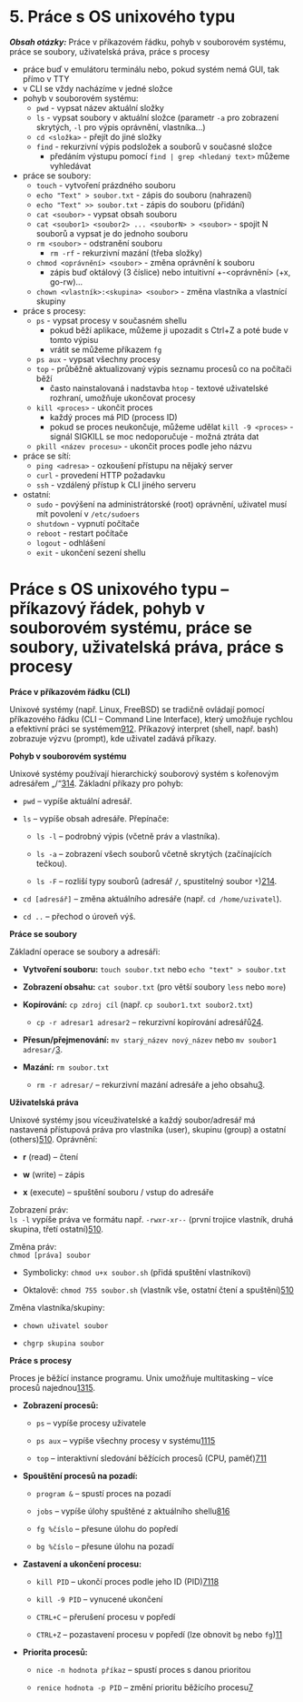 # 5. Práce s OS unixového typu

***Obsah otázky:*** Práce v příkazovém řádku, pohyb v souborovém systému, práce se soubory,  uživatelská práva, práce s procesy 

- práce buď v emulátoru terminálu nebo, pokud systém nemá GUI, tak přímo v TTY
- v CLI se vždy nacházíme v jedné složce
- pohyb v souborovém systému:
	- `pwd` - vypsat název aktuální složky
	- `ls` - vypsat soubory v aktuální složce (parametr `-a` pro zobrazení skrytých, `-l` pro výpis oprávnění, vlastníka...)
	- `cd <složka>` - přejít do jiné složky
	- `find` - rekurzivní výpis podsložek a souborů v současné složce
		- předáním výstupu pomocí `find | grep <hledaný text>` můžeme vyhledávat
- práce se soubory:
	- `touch` - vytvoření prázdného souboru
	- `echo "Text" > soubor.txt` - zápis do souboru (nahrazení)
	- `echo "Text" >> soubor.txt` - zápis do souboru (přidání)
	- `cat <soubor>` - vypsat obsah souboru
	- `cat <soubor1> <soubor2> ... <souborN> > <soubor>` - spojit N souborů a vypsat je do jednoho souboru
	- `rm <soubor>` - odstranění souboru
		- `rm -rf` - rekurzivní mazání (třeba složky)
	- `chmod <oprávnění> <soubor>` - změna oprávnění k souboru
		- zápis buď oktálový (3 číslice) nebo intuitivní <skupina>+-<oprávnění> (+x, go-rw)...
	- `chown <vlastník>:<skupina> <soubor>` - změna vlastníka a vlastnící skupiny
- práce s procesy:
	- `ps` - vypsat procesy v současném shellu
		- pokud běží aplikace, můžeme ji upozadit s Ctrl+Z a poté bude v tomto výpisu
		- vrátit se můžeme příkazem `fg`
	- `ps aux` - vypsat všechny procesy
	- `top` - průběžně aktualizovaný výpis seznamu procesů co na počítači běží
		- často nainstalovaná i nadstavba `htop` - textové uživatelské rozhraní, umožňuje ukončovat procesy
	- `kill <proces>` - ukončit proces
		- každý proces má PID (process ID)
		- pokud se proces neukončuje, můžeme udělat `kill -9 <proces>` - signál SIGKILL se moc nedoporučuje - možná ztráta dat
	- `pkill <název procesu>` - ukončit proces podle jeho názvu
- práce se sítí:
	- `ping <adresa>` - ozkoušení přístupu na nějaký server
	- `curl` - provedení HTTP požadavku
	- `ssh` - vzdálený přístup k CLI jiného serveru
- ostatní:
	- `sudo` - povýšení na administrátorské (root) oprávnění, uživatel musí mít povolení v `/etc/sudoers`
	- `shutdown` - vypnutí počítače
	- `reboot` - restart počítače
	- `logout` - odhlášení
	- `exit` - ukončení sezení shellu

# Práce s OS unixového typu – příkazový řádek, pohyb v souborovém systému, práce se soubory, uživatelská práva, práce s procesy

**Práce v příkazovém řádku (CLI)**

Unixové systémy (např. Linux, FreeBSD) se tradičně ovládají pomocí příkazového řádku (CLI – Command Line Interface), který umožňuje rychlou a efektivní práci se systémem[9](https://www.like-it.sk/cz/n/183/zaklady-prace-s-prikazovou-radkou-v-linuxu-a-unixu.html)[12](https://www.nuc.elf.stuba.sk/lit/ldp/01/010-04.HTM). Příkazový interpret (shell, např. bash) zobrazuje výzvu (prompt), kde uživatel zadává příkazy.

**Pohyb v souborovém systému**

Unixové systémy používají hierarchický souborový systém s kořenovým adresářem „/“[3](https://is.muni.cz/el/sci/podzim2014/C2110/um/C2110-Lesson-02_CZ006.pdf)[14](https://wiki.ubuntu.cz/z%C3%A1kladn%C3%AD_p%C5%99%C3%ADkazy). Základní příkazy pro pohyb:

- `pwd` – vypíše aktuální adresář.
    
- `ls` – vypíše obsah adresáře. Přepínače:
    
    - `ls -l` – podrobný výpis (včetně práv a vlastníka).
        
    - `ls -a` – zobrazení všech souborů včetně skrytých (začínajících tečkou).
        
    - `ls -F` – rozliší typy souborů (adresář `/`, spustitelný soubor `*`)[2](https://www.pslib.cz/milan.kerslager/Z%C3%A1kladn%C3%AD_p%C5%99%C3%ADkazy_Unixu)[14](https://wiki.ubuntu.cz/z%C3%A1kladn%C3%AD_p%C5%99%C3%ADkazy).
        
- `cd [adresář]` – změna aktuálního adresáře (např. `cd /home/uzivatel`).
    
- `cd ..` – přechod o úroveň výš.
    

**Práce se soubory**

Základní operace se soubory a adresáři:

- **Vytvoření souboru:** `touch soubor.txt` nebo `echo "text" > soubor.txt`
    
- **Zobrazení obsahu:** `cat soubor.txt` (pro větší soubory `less` nebo `more`)
    
- **Kopírování:** `cp zdroj cíl` (např. `cp soubor1.txt soubor2.txt`)
    
    - `cp -r adresar1 adresar2` – rekurzivní kopírování adresářů[2](https://www.pslib.cz/milan.kerslager/Z%C3%A1kladn%C3%AD_p%C5%99%C3%ADkazy_Unixu)[4](https://www.websupport.cz/podpora/kb/zaklady-prace-se-soubory-a-slozkami-v-linuxovem-prikazovem-radku/).
        
- **Přesun/přejmenování:** `mv starý_název nový_název` nebo `mv soubor1 adresar/`[3](https://is.muni.cz/el/sci/podzim2014/C2110/um/C2110-Lesson-02_CZ006.pdf).
    
- **Mazání:** `rm soubor.txt`
    
    - `rm -r adresar/` – rekurzivní mazání adresáře a jeho obsahu[3](https://is.muni.cz/el/sci/podzim2014/C2110/um/C2110-Lesson-02_CZ006.pdf).
        

**Uživatelská práva**

Unixové systémy jsou víceuživatelské a každý soubor/adresář má nastavená přístupová práva pro vlastníka (user), skupinu (group) a ostatní (others)[5](https://cs.wikipedia.org/wiki/P%C5%99%C3%ADstupov%C3%A1_pr%C3%A1va_v_Unixu)[10](https://www.pslib.cz/milan.kerslager/P%C5%99%C3%ADstupov%C3%A1_pr%C3%A1va_v_Linuxu). Oprávnění:

- **r** (read) – čtení
    
- **w** (write) – zápis
    
- **x** (execute) – spuštění souboru / vstup do adresáře
    

Zobrazení práv:  
`ls -l` vypíše práva ve formátu např. `-rwxr-xr--` (první trojice vlastník, druhá skupina, třetí ostatní)[5](https://cs.wikipedia.org/wiki/P%C5%99%C3%ADstupov%C3%A1_pr%C3%A1va_v_Unixu)[10](https://www.pslib.cz/milan.kerslager/P%C5%99%C3%ADstupov%C3%A1_pr%C3%A1va_v_Linuxu).

Změna práv:  
`chmod [práva] soubor`

- Symbolicky: `chmod u+x soubor.sh` (přidá spuštění vlastníkovi)
    
- Oktalově: `chmod 755 soubor.sh` (vlastník vše, ostatní čtení a spuštění)[5](https://cs.wikipedia.org/wiki/P%C5%99%C3%ADstupov%C3%A1_pr%C3%A1va_v_Unixu)[10](https://www.pslib.cz/milan.kerslager/P%C5%99%C3%ADstupov%C3%A1_pr%C3%A1va_v_Linuxu)
    

Změna vlastníka/skupiny:

- `chown uživatel soubor`
    
- `chgrp skupina soubor`
    

**Práce s procesy**

Proces je běžící instance programu. Unix umožňuje multitasking – více procesů najednou[13](https://www.kiv.zcu.cz/~safarikj/vyuka/os/prednasky/prednaska03.pdf)[15](http://phoenix.inf.upol.cz/~krajcap/courses/2023LS/OS1/tutorial09.pdf).

- **Zobrazení procesů:**
    
    - `ps` – vypíše procesy uživatele
        
    - `ps aux` – vypíše všechny procesy v systému[11](https://www.itnetwork.cz/linux/zaklady/linuxovy-terminal-bash-prace-s-procesy)[15](http://phoenix.inf.upol.cz/~krajcap/courses/2023LS/OS1/tutorial09.pdf)
        
    - `top` – interaktivní sledování běžících procesů (CPU, paměť)[7](https://www.guru99.com/cs/managing-processes-in-linux.html)[11](https://www.itnetwork.cz/linux/zaklady/linuxovy-terminal-bash-prace-s-procesy)
        
- **Spouštění procesů na pozadí:**
    
    - `program &` – spustí proces na pozadí
        
    - `jobs` – vypíše úlohy spuštěné z aktuálního shellu[8](https://people.ischool.berkeley.edu/~kevin/unix-tutorial/section12.html)[16](https://cs.wikipedia.org/wiki/%C5%98%C3%ADzen%C3%AD_%C3%BAloh_\(Unix\))
        
    - `fg %číslo` – přesune úlohu do popředí
        
    - `bg %číslo` – přesune úlohu na pozadí
        
- **Zastavení a ukončení procesu:**
    
    - `kill PID` – ukončí proces podle jeho ID (PID)[7](https://www.guru99.com/cs/managing-processes-in-linux.html)[11](https://www.itnetwork.cz/linux/zaklady/linuxovy-terminal-bash-prace-s-procesy)[8](https://people.ischool.berkeley.edu/~kevin/unix-tutorial/section12.html)
        
    - `kill -9 PID` – vynucené ukončení
        
    - `CTRL+C` – přerušení procesu v popředí
        
    - `CTRL+Z` – pozastavení procesu v popředí (lze obnovit `bg` nebo `fg`)[11](https://www.itnetwork.cz/linux/zaklady/linuxovy-terminal-bash-prace-s-procesy)
        
- **Priorita procesů:**
    
    - `nice -n hodnota příkaz` – spustí proces s danou prioritou
        
    - `renice hodnota -p PID` – změní prioritu běžícího procesu[7](https://www.guru99.com/cs/managing-processes-in-linux.html)